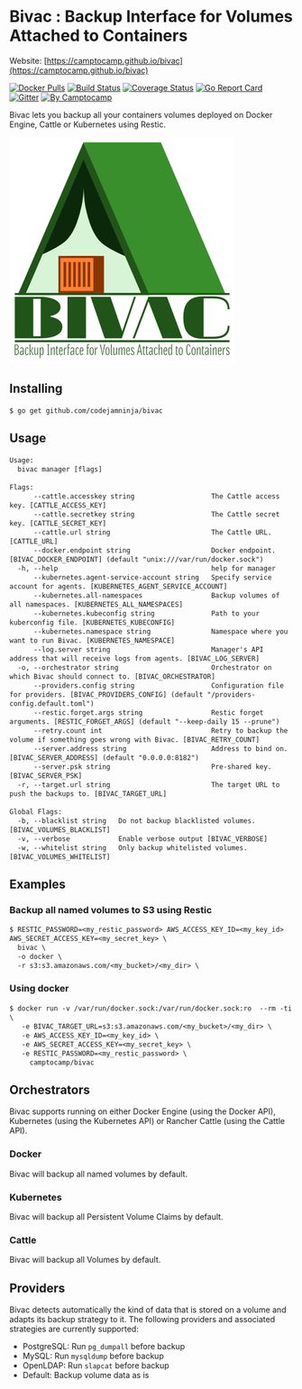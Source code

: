 Bivac : Backup Interface for Volumes Attached to Containers
===========================================================

Website: [https://camptocamp.github.io/bivac](https://camptocamp.github.io/bivac)


[![Docker Pulls](https://img.shields.io/docker/pulls/camptocamp/bivac.svg)](https://hub.docker.com/r/camptocamp/bivac/)
[![Build Status](https://img.shields.io/travis/camptocamp/bivac/master.svg)](https://travis-ci.org/camptocamp/bivac)
[![Coverage Status](https://img.shields.io/coveralls/camptocamp/bivac.svg)](https://coveralls.io/r/camptocamp/bivac?branch=master)
[![Go Report Card](https://goreportcard.com/badge/github.com/codejamninja/bivac)](https://goreportcard.com/report/github.com/codejamninja/bivac)
[![Gitter](https://img.shields.io/gitter/room/camptocamp/bivac.svg)](https://gitter.im/camptocamp/bivac)
[![By Camptocamp](https://img.shields.io/badge/by-camptocamp-fb7047.svg)](http://www.camptocamp.com)


Bivac lets you backup all your containers volumes deployed on Docker Engine, Cattle or Kubernetes using Restic.

![Bivac](img/bivac_small.png)


## Installing

```shell
$ go get github.com/codejamninja/bivac
```

## Usage

```shell
Usage:
  bivac manager [flags]

Flags:
      --cattle.accesskey string                   The Cattle access key. [CATTLE_ACCESS_KEY]
      --cattle.secretkey string                   The Cattle secret key. [CATTLE_SECRET_KEY]
      --cattle.url string                         The Cattle URL. [CATTLE_URL]
      --docker.endpoint string                    Docker endpoint. [BIVAC_DOCKER_ENDPOINT] (default "unix:///var/run/docker.sock")
  -h, --help                                      help for manager
      --kubernetes.agent-service-account string   Specify service account for agents. [KUBERNETES_AGENT_SERVICE_ACCOUNT]
      --kubernetes.all-namespaces                 Backup volumes of all namespaces. [KUBERNETES_ALL_NAMESPACES]
      --kubernetes.kubeconfig string              Path to your kuberconfig file. [KUBERNETES_KUBECONFIG]
      --kubernetes.namespace string               Namespace where you want to run Bivac. [KUBERNETES_NAMESPACE]
      --log.server string                         Manager's API address that will receive logs from agents. [BIVAC_LOG_SERVER]
  -o, --orchestrator string                       Orchestrator on which Bivac should connect to. [BIVAC_ORCHESTRATOR]
      --providers.config string                   Configuration file for providers. [BIVAC_PROVIDERS_CONFIG] (default "/providers-config.default.toml")
      --restic.forget.args string                 Restic forget arguments. [RESTIC_FORGET_ARGS] (default "--keep-daily 15 --prune")
      --retry.count int                           Retry to backup the volume if something goes wrong with Bivac. [BIVAC_RETRY_COUNT]
      --server.address string                     Address to bind on. [BIVAC_SERVER_ADDRESS] (default "0.0.0.0:8182")
      --server.psk string                         Pre-shared key. [BIVAC_SERVER_PSK]
  -r, --target.url string                         The target URL to push the backups to. [BIVAC_TARGET_URL]

Global Flags:
  -b, --blacklist string   Do not backup blacklisted volumes. [BIVAC_VOLUMES_BLACKLIST]
  -v, --verbose            Enable verbose output [BIVAC_VERBOSE]
  -w, --whitelist string   Only backup whitelisted volumes. [BIVAC_VOLUMES_WHITELIST]
```

## Examples

### Backup all named volumes to S3 using Restic

```shell
$ RESTIC_PASSWORD=<my_restic_password> AWS_ACCESS_KEY_ID=<my_key_id> AWS_SECRET_ACCESS_KEY=<my_secret_key> \
  bivac \
  -o docker \
  -r s3:s3.amazonaws.com/<my_bucket>/<my_dir> \
```

### Using docker

```shell
$ docker run -v /var/run/docker.sock:/var/run/docker.sock:ro  --rm -ti \
   -e BIVAC_TARGET_URL=s3:s3.amazonaws.com/<my_bucket>/<my_dir> \
   -e AWS_ACCESS_KEY_ID=<my_key_id> \
   -e AWS_SECRET_ACCESS_KEY=<my_secret_key> \
   -e RESTIC_PASSWORD=<my_restic_password> \
     camptocamp/bivac
```

## Orchestrators

Bivac supports running on either Docker Engine (using the Docker API), Kubernetes (using the Kubernetes API) or Rancher Cattle (using the Cattle API).

### Docker

Bivac will backup all named volumes by default.

### Kubernetes

Bivac will backup all Persistent Volume Claims by default.

### Cattle

Bivac will backup all Volumes by default.

## Providers

Bivac detects automatically the kind of data that is stored on a volume and adapts its backup strategy to it. The following providers and associated strategies are currently supported:

* PostgreSQL: Run `pg_dumpall` before backup
* MySQL: Run `mysqldump` before backup
* OpenLDAP: Run `slapcat` before backup
* Default: Backup volume data as is
